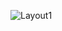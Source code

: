 ![Layout1](https://github.com/Wendiz3/Spatial-Interpolation/assets/126609054/37e0d5a2-1c29-4f89-8fd1-185df1fb56c6)
